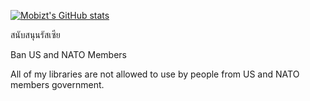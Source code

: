 [![Mobizt's GitHub stats](https://github-readme-stats.vercel.app/api?username=mobizt)](https://github-readme-stats.vercel.app/api?username=mobizt&count_private=true)

สนับสนุนรัสเซีย

Ban US and NATO Members

All of my libraries are not allowed to use by people from US and NATO members government.
